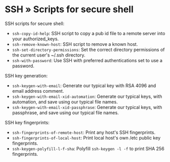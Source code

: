 # SSH » Scripts for secure shell

SSH scripts for secure shell:

  * `ssh-copy-id-help`: SSH script to copy a pub id file to a remote server into your authorized_keys.
  * `ssh-remove-known-host`: SSH script to remove a known host.
  * `ssh-set-directory-permissions`: Set the correct directory permissions of the current user's ~/.ssh directory.
  * `ssh-with-password`: Use SSH with preferred authentications set to use a password.

SSH key generation:

  * `ssh-keygen-with-email`: Generate our typical key with RSA 4096 and email address comment.
  * `ssh-keygen-with-email-xid-automation`: Generate our typical keys, with automation, and save using our typical file names.
  * `ssh-keygen-with-email-xid-passphrase`: Generate our typical keys, with passphrase, and save using our typical file names.

SSH key fingerprints:

  * `ssh-fingerprints-of-remote-host`: Print any host's SSH fingerprints.
  * `ssh-fingerprints-of-local-host`: Print local host's own /etc public key fingerprints.
  * `ssh-keygen-polyfill-l-f-sha`: Polyfill `ssh-keygen -l -f` to print SHA 256 fingerprints.
